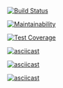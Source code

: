 [![Build Status](https://travis-ci.org/ramzesnic/project-lvl3-s456.svg?branch=master)](https://travis-ci.org/ramzesnic/project-lvl3-s456)

[![Maintainability](https://api.codeclimate.com/v1/badges/b232762afe1c4016dba2/maintainability)](https://codeclimate.com/github/ramzesnic/project-lvl3-s456/maintainability)

[![Test Coverage](https://api.codeclimate.com/v1/badges/b232762afe1c4016dba2/test_coverage)](https://codeclimate.com/github/ramzesnic/project-lvl3-s456/test_coverage)

[![asciicast](https://asciinema.org/a/N4N3bCnCQI3eSxZmzwv3zBwOr.svg)](https://asciinema.org/a/N4N3bCnCQI3eSxZmzwv3zBwOr)

[![asciicast](https://asciinema.org/a/z2rhSX1cnr2VYeNBsSZLavpZD.svg)](https://asciinema.org/a/z2rhSX1cnr2VYeNBsSZLavpZD)

[![asciicast](https://asciinema.org/a/Vs8lPSw3gheZOB5WkTGuQJV51.svg)](https://asciinema.org/a/Vs8lPSw3gheZOB5WkTGuQJV51)